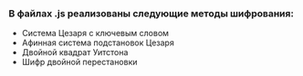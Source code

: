 ### В файлах .js реализованы следующие методы шифрования:
* Система Цезаря с ключевым словом
* Афинная система подстановок Цезаря
* Двойной квадрат Уитстона
* Шифр двойной перестановки
